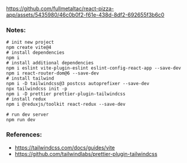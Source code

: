 https://github.com/fullmetaltac/react-pizza-app/assets/5435980/46c0b0f2-f61e-438d-8df2-692655f3b6c0

### Notes:

```shell
# init new project
npm create vite@4
# install dependencies
npm i
# install additional dependencies
npm i eslint vite-plugin-eslint eslint-config-react-app --save-dev
npm i react-router-dom@6 --save-dev
# install tailwind
npm i -D tailwindcss@3 postcss autoprefixer --save-dev
npx tailwindcss init -p
npm i -D prettier prettier-plugin-tailwindcss
# install redux
npm i @reduxjs/toolkit react-redux --save-dev
```

```shell
# run dev server
npm run dev
```

### References:

- https://tailwindcss.com/docs/guides/vite
- https://github.com/tailwindlabs/prettier-plugin-tailwindcss
